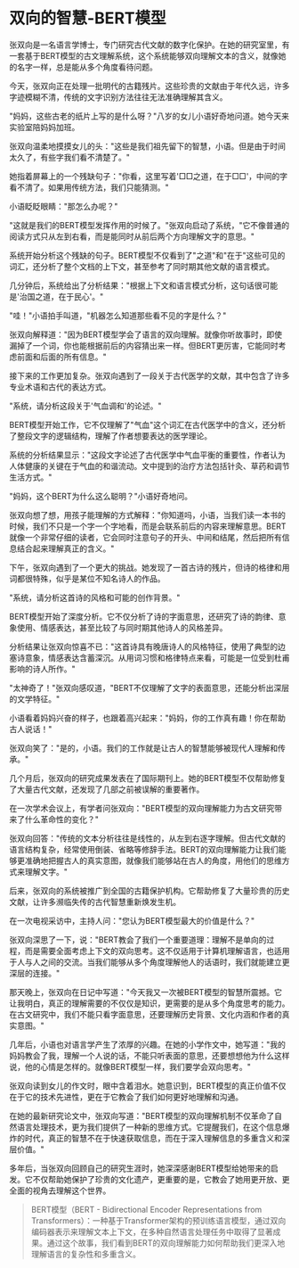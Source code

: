# 双向的智慧-BERT模型

张双向是一名语言学博士，专门研究古代文献的数字化保护。在她的研究室里，有一套基于BERT模型的古文理解系统，这个系统能够双向理解文本的含义，就像她的名字一样，总是能从多个角度看待问题。

今天，张双向正在处理一批明代的古籍残片。这些珍贵的文献由于年代久远，许多字迹模糊不清，传统的文字识别方法往往无法准确理解其含义。

"妈妈，这些古老的纸片上写的是什么呀？"八岁的女儿小语好奇地问道。她今天来实验室陪妈妈加班。

张双向温柔地摸摸女儿的头："这些是我们祖先留下的智慧，小语。但是由于时间太久了，有些字我们看不清楚了。"

她指着屏幕上的一个残缺句子："你看，这里写着'□□之道，在于□□'，中间的字看不清了。如果用传统方法，我们只能猜测。"

小语眨眨眼睛："那怎么办呢？"

"这就是我们的BERT模型发挥作用的时候了。"张双向启动了系统，"它不像普通的阅读方式只从左到右看，而是能同时从前后两个方向理解文字的意思。"

系统开始分析这个残缺的句子。BERT模型不仅看到了"之道"和"在于"这些可见的词汇，还分析了整个文档的上下文，甚至参考了同时期其他文献的语言模式。

几分钟后，系统给出了分析结果："根据上下文和语言模式分析，这句话很可能是'治国之道，在于民心'。"

"哇！"小语拍手叫道，"机器怎么知道那些看不见的字是什么？"

张双向解释道："因为BERT模型学会了语言的双向理解。就像你听故事时，即使漏掉了一个词，你也能根据前后的内容猜出来一样。但BERT更厉害，它能同时考虑前面和后面的所有信息。"

接下来的工作更加复杂。张双向遇到了一段关于古代医学的文献，其中包含了许多专业术语和古代的表达方式。

"系统，请分析这段关于'气血调和'的论述。"

BERT模型开始工作，它不仅理解了"气血"这个词汇在古代医学中的含义，还分析了整段文字的逻辑结构，理解了作者想要表达的医学理论。

系统的分析结果显示："这段文字论述了古代医学中气血平衡的重要性，作者认为人体健康的关键在于气血的和谐流动。文中提到的治疗方法包括针灸、草药和调节生活方式。"

"妈妈，这个BERT为什么这么聪明？"小语好奇地问。

张双向想了想，用孩子能理解的方式解释："你知道吗，小语，当我们读一本书的时候，我们不只是一个字一个字地看，而是会联系前后的内容来理解意思。BERT就像一个非常仔细的读者，它会同时注意句子的开头、中间和结尾，然后把所有信息结合起来理解真正的含义。"

下午，张双向遇到了一个更大的挑战。她发现了一首古诗的残片，但诗的格律和用词都很特殊，似乎是某位不知名诗人的作品。

"系统，请分析这首诗的风格和可能的创作背景。"

BERT模型开始了深度分析。它不仅分析了诗的字面意思，还研究了诗的韵律、意象使用、情感表达，甚至比较了与同时期其他诗人的风格差异。

分析结果让张双向惊喜不已："这首诗具有晚唐诗人的风格特征，使用了典型的边塞诗意象，情感表达含蓄深沉。从用词习惯和格律特点来看，可能是一位受到杜甫影响的诗人所作。"

"太神奇了！"张双向感叹道，"BERT不仅理解了文字的表面意思，还能分析出深层的文学特征。"

小语看着妈妈兴奋的样子，也跟着高兴起来："妈妈，你的工作真有趣！你在帮助古人说话！"

张双向笑了："是的，小语。我们的工作就是让古人的智慧能够被现代人理解和传承。"

几个月后，张双向的研究成果发表在了国际期刊上。她的BERT模型不仅帮助修复了大量古代文献，还发现了几部之前被误解的重要著作。

在一次学术会议上，有学者问张双向："BERT模型的双向理解能力为古文研究带来了什么革命性的变化？"

张双向回答："传统的文本分析往往是线性的，从左到右逐字理解。但古代文献的语言结构复杂，经常使用倒装、省略等修辞手法。BERT的双向理解能力让我们能够更准确地把握古人的真实意图，就像我们能够站在古人的角度，用他们的思维方式来理解文字。"

后来，张双向的系统被推广到全国的古籍保护机构。它帮助修复了大量珍贵的历史文献，让许多濒临失传的古代智慧重新焕发生机。

在一次电视采访中，主持人问："您认为BERT模型最大的价值是什么？"

张双向深思了一下，说："BERT教会了我们一个重要道理：理解不是单向的过程，而是需要全面考虑上下文的双向思考。这不仅适用于计算机理解语言，也适用于人与人之间的交流。当我们能够从多个角度理解他人的话语时，我们就能建立更深层的连接。"

那天晚上，张双向在日记中写道："今天我又一次被BERT模型的智慧所震撼。它让我明白，真正的理解需要的不仅仅是知识，更需要的是从多个角度思考的能力。在古文研究中，我们不能只看字面意思，还要理解历史背景、文化内涵和作者的真实意图。"

几年后，小语也对语言学产生了浓厚的兴趣。在她的小学作文中，她写道："我的妈妈教会了我，理解一个人说的话，不能只听表面的意思，还要想想他为什么这样说，他的心情是怎样的。就像BERT模型一样，我们要学会双向思考。"

张双向读到女儿的作文时，眼中含着泪水。她意识到，BERT模型的真正价值不仅在于它的技术先进性，更在于它教会了我们如何更好地理解和沟通。

在她的最新研究论文中，张双向写道："BERT模型的双向理解机制不仅革命了自然语言处理技术，更为我们提供了一种新的思维方式。它提醒我们，在这个信息爆炸的时代，真正的智慧不在于快速获取信息，而在于深入理解信息的多重含义和深层价值。"

多年后，当张双向回顾自己的研究生涯时，她深深感谢BERT模型给她带来的启发。它不仅帮助她保护了珍贵的文化遗产，更重要的是，它教会了她用更开放、更全面的视角去理解这个世界。

> BERT模型（BERT - Bidirectional Encoder Representations from Transformers）：一种基于Transformer架构的预训练语言模型，通过双向编码器表示来理解文本上下文，在多种自然语言处理任务中取得了显著成果。通过这个故事，我们看到BERT的双向理解能力如何帮助我们更深入地理解语言的复杂性和多重含义。 